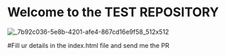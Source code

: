 # Welcome to the TEST REPOSITORY
![_7b92c036-5e8b-4201-afe4-867cd16e9f58_512x512](https://github.com/ManishAditiya/Test-Repo/assets/129191267/7a168d6d-f3fa-4d40-9f61-81f75ca0bbaf)

#Fill ur details in the index.html file and send me the PR